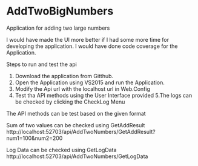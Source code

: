 # AddTwoBigNumbers
Application  for adding two large numbers

I would have made the UI more better if I had some more time for developing the application.
I would have done code coverage for the Application.

Steps to run and test the api

1. Download the application from Gitthub.
2. Open the Application using VS2015 and run the Application.
3. Modify the Api url with the localhost url in Web.Config
4. Test tha API methods using the User Interface provided 
5.The logs can be checked by clicking the CheckLog Menu

The API methods can be test based on the given format

Sum of two values can be checked using GetAddResult
http://localhost:52703/api/AddTwoNumbers/GetAddResult?num1=100&num2=200

Log Data can be checked using GetLogData
http://localhost:52703/api/AddTwoNumbers/GetLogData